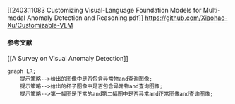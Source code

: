 [[2403.11083 Customizing Visual-Language Foundation Models for Multi-modal Anomaly Detection and Reasoning.pdf]]
https://github.com/Xiaohao-Xu/Customizable-VLM
#### 参考文献
[[A Survey on Visual Anomaly Detection]]
```mermaid
graph LR;
	提示策略-->给出的图像中是否包含异常物and查询图像;
	提示策略-->给出的杯子图像中是否包含异常物and查询图像;
	提示策略-->第一幅图是正常的and第二幅图中是否异常and正常图像and查询图像;
```